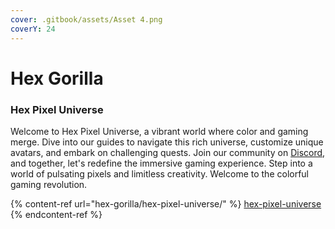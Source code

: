 ```yaml
---
cover: .gitbook/assets/Asset 4.png
coverY: 24
---
```


# Hex Gorilla

### Hex Pixel Universe

Welcome to Hex Pixel Universe, a vibrant world where color and gaming merge. Dive into our guides to navigate this rich universe, customize unique avatars, and embark on challenging quests. Join our community on [Discord](https://discord.gg/amDSehr8eM), and together, let's redefine the immersive gaming experience. Step into a world of pulsating pixels and limitless creativity. Welcome to the colorful gaming revolution.

{% content-ref url="hex-gorilla/hex-pixel-universe/" %}
[hex-pixel-universe](hex-gorilla/hex-pixel-universe/)
{% endcontent-ref %}
